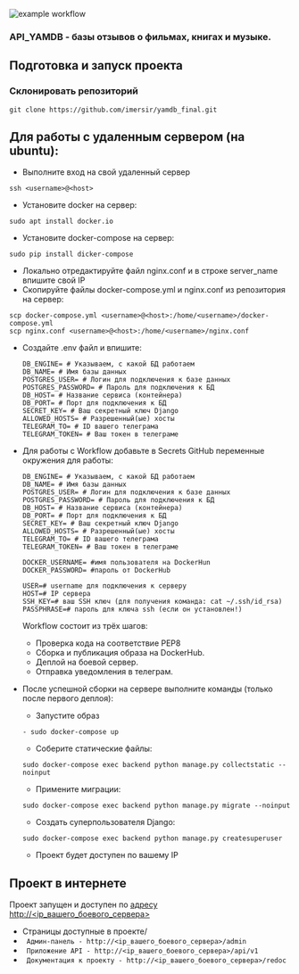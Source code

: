 ![example workflow](https://github.com/imersir/yamdb_final/actions/workflows/yamdb_workflow.yml/badge.svg)

### API_YAMDB - базы отзывов о фильмах, книгах и музыке.

## Подготовка и запуск проекта
### Склонировать репозиторий
```
git clone https://github.com/imersir/yamdb_final.git
```
## Для работы с удаленным сервером (на ubuntu):
* Выполните вход на свой удаленный сервер
```
ssh <username>@<host>
```
* Установите docker на сервер:
```
sudo apt install docker.io 
```
* Установите docker-compose на сервер:
```
sudo pip install dicker-compose
```
* Локально отредактируйте файл nginx.conf и в строке server_name впишите свой IP
* Скопируйте файлы docker-compose.yml и nginx.conf из репозитория на сервер:
```
scp docker-compose.yml <username>@<host>:/home/<username>/docker-compose.yml
scp nginx.conf <username>@<host>:/home/<username>/nginx.conf
```

* Cоздайте .env файл и впишите:
    ```
    DB_ENGINE= # Указываем, с какой БД работаем
    DB_NAME= # Имя базы данных
    POSTGRES_USER= # Логин для подключения к базе данных
    POSTGRES_PASSWORD= # Пароль для подключения к БД
    DB_HOST= # Название сервиса (контейнера)
    DB_PORT= # Порт для подключения к БД
    SECRET_KEY= # Ваш секретный ключ Django
    ALLOWED_HOSTS= # Разрешенный(ые) хосты
    TELEGRAM_TO= # ID вашего телеграма
    TELEGRAM_TOKEN= # Ваш токен в телеграме
    ```
* Для работы с Workflow добавьте в Secrets GitHub переменные окружения для работы:
    ```
    DB_ENGINE= # Указываем, с какой БД работаем
    DB_NAME= # Имя базы данных
    POSTGRES_USER= # Логин для подключения к базе данных
    POSTGRES_PASSWORD= # Пароль для подключения к БД
    DB_HOST= # Название сервиса (контейнера)
    DB_PORT= # Порт для подключения к БД
    SECRET_KEY= # Ваш секретный ключ Django
    ALLOWED_HOSTS= # Разрешенный(ые) хосты
    TELEGRAM_TO= # ID вашего телеграма
    TELEGRAM_TOKEN= # Ваш токен в телеграме
  
    DOCKER_USERNAME= #имя пользователя на DockerHun
    DOCKER_PASSWORD= #пароль от DockerHub

    USER=# username для подключения к серверу
    HOST=# IP сервера
    SSH_KEY=# ваш SSH ключ (для получения команда: cat ~/.ssh/id_rsa)
    PASSPHRASE=# пароль для ключа ssh (если он установлен!)
    ```
    Workflow состоит из трёх шагов:
     - Проверка кода на соответствие PEP8
     - Сборка и публикация образа на DockerHub.
     - Деплой на боевой сервер.
     - Отправка уведомления в телеграм.  

* После успешной сборки на сервере выполните команды (только после первого деплоя):
    - Запустите образ
    ```
    - sudo docker-compose up
    ```
    - Соберите статические файлы:
    ```
    sudo docker-compose exec backend python manage.py collectstatic --noinput
    ```
    - Примените миграции:
    ```
    sudo docker-compose exec backend python manage.py migrate --noinput
    ```
    - Создать суперпользователя Django:
    ```
    sudo docker-compose exec backend python manage.py createsuperuser
    ```
    - Проект будет доступен по вашему IP
  
## Проект в интернете
Проект запущен и доступен по [адресу http://<ip_вашего_боевого_сервера>](http://praktikummers.co.vu/)
* Страницы доступные в проекте/
* ``` Админ-панель - http://<ip_вашего_боевого_сервера>/admin```
* ``` Приложение API - http://<ip_вашего_боевого_сервера>/api/v1```
* ``` Документация к проекту - http://<ip_вашего_боевого_сервера>/redoc```